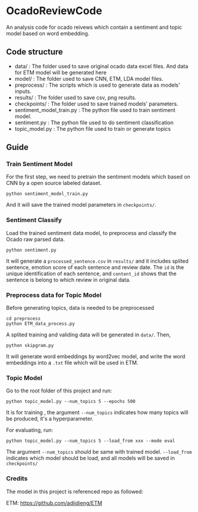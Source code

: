 # OcadoReviewCode
 An analysis code for ocado reivews which contain a sentiment and topic model based on word embedding.

 ## Code structure
 * data/ : The folder used to save original ocado data excel files. And data for ETM model will be generated here
 * model/ : The folder used to save CNN, ETM, LDA model files.
 * preprocess/ : The scripts which is used to generate data as models' inputs.
 * results/ : The folder used to save csv, png results.
 * checkpoints/ : The folder used to save trained models' parameters.
 * sentiment_model_train.py : The python file used to train sentiment model.
 * sentiment.py : The python file used to do sentiment classification
 * topic_model.py : The python file used to train or generate topics

 ## Guide
 
 ### Train Sentiment Model
 For the first step, we need to pretrain the sentiment models which based on CNN by a open source labeled dataset.
 ```shell
 python sentiment_model_train.py
 ```
 And it will save the trained model parameters in ```checkpoints/```.

 ### Sentiment Classify
 Load the trained sentiment data model, to preprocess and classify the Ocado raw parsed data.
 ```shell
 python sentiment.py
 ```
 It will generate a ```processed_sentence.csv``` in ```results/``` and it includes splited sentence, emotion score of each sentence and review date.
 The ```id``` is the unique identification of each sentence, and ```content_id``` shows that the sentence is belong to which review in original data.

 ### Preprocess data for Topic Model
 Before generating topics, data is needed to be preprocessed
 ```shell
 cd preprocess
 python ETM_data_process.py
 ```
 A splited training and validing data will be generated in ```data/```.
 Then,
 ```shell
 python skipgram.py
 ```
 It will generate word embeddings by word2vec model, and write the word embeddings into a ```.txt``` file which will be used in ETM.

 ### Topic Model
 Go to the root folder of this project and run:
 ```shell
 python topic_model.py --num_topics 5 --epochs 500
 ```
 It is for training , the argument ```--num_topics``` indicates how many topics will be produced, it's a hyperparameter.

 For evaluating, run:
 ```shell
 python topic_model.py --num_topics 5 --load_from xxx --mode eval
 ```
 The argument ```--num_topics``` should be same with trained model. ```--load_from``` indicates which model should be load, and all models will be saved in ```checkpoints/```

 ### Credits

 The model in this project is referenced repo as followed:

 ETM: https://github.com/adjidieng/ETM
